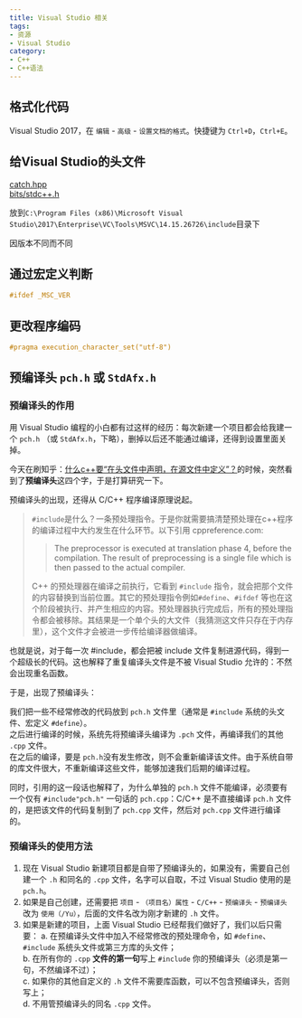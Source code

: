 ```yaml
---
title: Visual Studio 相关
tags:
- 资源
- Visual Studio
category:
- C++
- C++语法
---
```


## 格式化代码

Visual Studio 2017，在 `编辑` - `高级`  - `设置文档的格式`。快捷键为 `Ctrl+D`，`Ctrl+E`。

## 给Visual Studio的头文件

[catch.hpp](catch.hpp)  
[bits/stdc++.h](stdc++.h)

放到`C:\Program Files (x86)\Microsoft Visual Studio\2017\Enterprise\VC\Tools\MSVC\14.15.26726\include`目录下

因版本不同而不同

## 通过宏定义判断

```c++
#ifdef _MSC_VER
```

## 更改程序编码

```c++
#pragma execution_character_set("utf-8")
```

## 预编译头 `pch.h` 或 `StdAfx.h`

### 预编译头的作用

用 Visual Studio 编程的小白都有过这样的经历：每次新建一个项目都会给我建一个 `pch.h` （或 `StdAfx.h`，下略），删掉以后还不能通过编译，还得到设置里面关掉。

今天在刷知乎：[什么c++要“在头文件中声明，在源文件中定义”？](https://www.zhihu.com/question/58547318/answer/157951158)的时候，突然看到了**预编译头**这四个字，于是打算研究一下。

预编译头的出现，还得从 C/C++ 程序编译原理说起。

> `#include`是什么？一条预处理指令。于是你就需要搞清楚预处理在c++程序的编译过程中大约发生在什么环节。以下引用 cppreference.com:  
>
> > The preprocessor is executed at translation phase 4, before the compilation. The result of preprocessing is a single file which is then passed to the actual compiler.  
>
> C++ 的预处理器在编译之前执行，它看到 `#include` 指令，就会把那个文件的内容替换到当前位置。其它的预处理指令例如`#define`、`#ifdef` 等也在这个阶段被执行、并产生相应的内容。预处理器执行完成后，所有的预处理指令都会被移除。其结果是一个单个头的大文件（我猜测这文件只存在于内存里），这个文件才会被进一步传给编译器做编译。

也就是说，对于每一次 #include，都会把被 include 文件复制进源代码，得到一个超级长的代码。这也解释了重复编译头文件是不被 Visual Studio 允许的：不然会出现重名函数。

于是，出现了预编译头：

我们把一些不经常修改的代码放到 `pch.h` 文件里（通常是 `#include` 系统的头文件、宏定义 `#define`）。  
之后进行编译的时候，系统先将预编译头编译为 `.pch` 文件，再编译我们的其他 `.cpp` 文件。  
在之后的编译，要是 `pch.h`没有发生修改，则不会重新编译该文件。由于系统自带的库文件很大，不重新编译这些文件，能够加速我们后期的编译过程。

同时，引用的这一段话也解释了，为什么单独的 `pch.h` 文件不能编译，必须要有一个仅有 `#include"pch.h"` 一句话的 `pch.cpp`：C/C++ 是不直接编译 `pch.h` 文件的，是把该文件的代码复制到了 `pch.cpp` 文件，然后对 `pch.cpp` 文件进行编译的。

### 预编译头的使用方法

1. 现在 Visual Studio 新建项目都是自带了预编译头的，如果没有，需要自己创建一个 `.h` 和同名的 `.cpp` 文件，名字可以自取，不过 Visual Studio 使用的是 `pch.h`。  
2. 如果是自己创建，还需要把 `项目` - `（项目名）属性` - `C/C++` - `预编译头` - `预编译头` 改为 `使用（/Yu）`，后面的文件名改为刚才新建的 `.h` 文件。  
3. 如果是新建的项目，上面 Visual Studio 已经帮我们做好了，我们以后只需要：
    a. 在预编译头文件中加入不经常修改的预处理命令，如 `#define`、`#include` 系统头文件或第三方库的头文件；  
    b. 在所有你的 `.cpp` **文件的第一句**写上 `#include` 你的预编译头（必须是第一句，不然编译不过）；  
    c. 如果你的其他自定义的 `.h` 文件不需要库函数，可以不包含预编译头，否则写上；  
    d. 不用管预编译头的同名 `.cpp` 文件。
